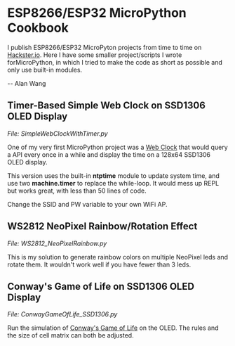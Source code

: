 # ESP8266/ESP32 MicroPython Cookbook

I publish ESP8266/ESP32 MicroPyton projects from time to time on [Hackster.io](https://www.hackster.io/alankrantas). Here I have some smaller project/scripts I wrote forMicroPython, in which I tried to make the code as short as possible and only use built-in modules.

-- Alan Wang

## Timer-Based Simple Web Clock on SSD1306 OLED Display

<i>File: SimpleWebClockWithTimer.py</i>

One of my very first MicroPython project was a [Web Clock](https://www.hackster.io/alankrantas/very-simple-micropython-esp8266-esp-12-web-clock-3c5c6f) that would query a API every once in a while and display the time on a 128x64 SSD1306 OLED display.

This version uses the built-in <b>ntptime</b> module to update system time, and use two <b>machine.timer</b> to replace the while-loop. It would mess up REPL but works great, with less than 50 lines of code.

Change the SSID and PW variable to your own WiFi AP.

## WS2812 NeoPixel Rainbow/Rotation Effect

<i>File: WS2812_NeoPixelRainbow.py</i>

This is my solution to generate rainbow colors on multiple NeoPixel leds and rotate them. It wouldn't work well if you have fewer than 3 leds.

## Conway's Game of Life on SSD1306 OLED Display

<i>File: ConwayGameOfLife_SSD1306.py</i>

Run the simulation of [Conway's Game of Life](https://en.wikipedia.org/wiki/Conway%27s_Game_of_Life) on the OLED. The rules and the size of cell matrix can both be adjusted.
